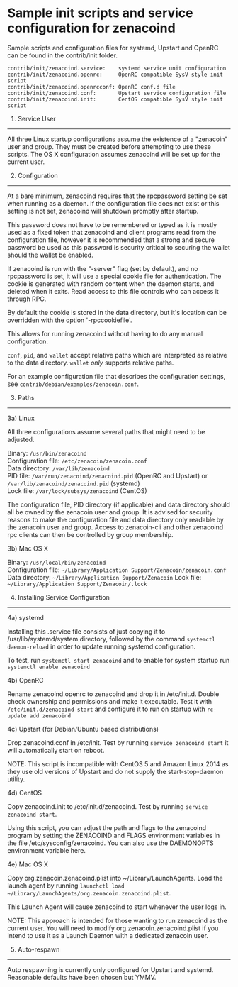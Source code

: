 Sample init scripts and service configuration for zenacoind
==========================================================

Sample scripts and configuration files for systemd, Upstart and OpenRC
can be found in the contrib/init folder.

    contrib/init/zenacoind.service:    systemd service unit configuration
    contrib/init/zenacoind.openrc:     OpenRC compatible SysV style init script
    contrib/init/zenacoind.openrcconf: OpenRC conf.d file
    contrib/init/zenacoind.conf:       Upstart service configuration file
    contrib/init/zenacoind.init:       CentOS compatible SysV style init script

1. Service User
---------------------------------

All three Linux startup configurations assume the existence of a "zenacoin" user
and group.  They must be created before attempting to use these scripts.
The OS X configuration assumes zenacoind will be set up for the current user.

2. Configuration
---------------------------------

At a bare minimum, zenacoind requires that the rpcpassword setting be set
when running as a daemon.  If the configuration file does not exist or this
setting is not set, zenacoind will shutdown promptly after startup.

This password does not have to be remembered or typed as it is mostly used
as a fixed token that zenacoind and client programs read from the configuration
file, however it is recommended that a strong and secure password be used
as this password is security critical to securing the wallet should the
wallet be enabled.

If zenacoind is run with the "-server" flag (set by default), and no rpcpassword is set,
it will use a special cookie file for authentication. The cookie is generated with random
content when the daemon starts, and deleted when it exits. Read access to this file
controls who can access it through RPC.

By default the cookie is stored in the data directory, but it's location can be overridden
with the option '-rpccookiefile'.

This allows for running zenacoind without having to do any manual configuration.

`conf`, `pid`, and `wallet` accept relative paths which are interpreted as
relative to the data directory. `wallet` *only* supports relative paths.

For an example configuration file that describes the configuration settings,
see `contrib/debian/examples/zenacoin.conf`.

3. Paths
---------------------------------

3a) Linux

All three configurations assume several paths that might need to be adjusted.

Binary:              `/usr/bin/zenacoind`  
Configuration file:  `/etc/zenacoin/zenacoin.conf`  
Data directory:      `/var/lib/zenacoind`  
PID file:            `/var/run/zenacoind/zenacoind.pid` (OpenRC and Upstart) or `/var/lib/zenacoind/zenacoind.pid` (systemd)  
Lock file:           `/var/lock/subsys/zenacoind` (CentOS)  

The configuration file, PID directory (if applicable) and data directory
should all be owned by the zenacoin user and group.  It is advised for security
reasons to make the configuration file and data directory only readable by the
zenacoin user and group.  Access to zenacoin-cli and other zenacoind rpc clients
can then be controlled by group membership.

3b) Mac OS X

Binary:              `/usr/local/bin/zenacoind`  
Configuration file:  `~/Library/Application Support/Zenacoin/zenacoin.conf`  
Data directory:      `~/Library/Application Support/Zenacoin`
Lock file:           `~/Library/Application Support/Zenacoin/.lock`

4. Installing Service Configuration
-----------------------------------

4a) systemd

Installing this .service file consists of just copying it to
/usr/lib/systemd/system directory, followed by the command
`systemctl daemon-reload` in order to update running systemd configuration.

To test, run `systemctl start zenacoind` and to enable for system startup run
`systemctl enable zenacoind`

4b) OpenRC

Rename zenacoind.openrc to zenacoind and drop it in /etc/init.d.  Double
check ownership and permissions and make it executable.  Test it with
`/etc/init.d/zenacoind start` and configure it to run on startup with
`rc-update add zenacoind`

4c) Upstart (for Debian/Ubuntu based distributions)

Drop zenacoind.conf in /etc/init.  Test by running `service zenacoind start`
it will automatically start on reboot.

NOTE: This script is incompatible with CentOS 5 and Amazon Linux 2014 as they
use old versions of Upstart and do not supply the start-stop-daemon utility.

4d) CentOS

Copy zenacoind.init to /etc/init.d/zenacoind. Test by running `service zenacoind start`.

Using this script, you can adjust the path and flags to the zenacoind program by
setting the ZENACOIND and FLAGS environment variables in the file
/etc/sysconfig/zenacoind. You can also use the DAEMONOPTS environment variable here.

4e) Mac OS X

Copy org.zenacoin.zenacoind.plist into ~/Library/LaunchAgents. Load the launch agent by
running `launchctl load ~/Library/LaunchAgents/org.zenacoin.zenacoind.plist`.

This Launch Agent will cause zenacoind to start whenever the user logs in.

NOTE: This approach is intended for those wanting to run zenacoind as the current user.
You will need to modify org.zenacoin.zenacoind.plist if you intend to use it as a
Launch Daemon with a dedicated zenacoin user.

5. Auto-respawn
-----------------------------------

Auto respawning is currently only configured for Upstart and systemd.
Reasonable defaults have been chosen but YMMV.
